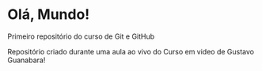 # Olá, Mundo!
 Primeiro repositório do curso de Git e GitHub 

Repositório criado durante uma aula ao vivo do Curso em video de Gustavo Guanabara!